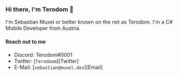 ### Hi there, I'm Terodom 👋
I'm Sebastian Muxel or better known on the net as Terodom.
I'm a C# Mobile Developer from Austria.

#### Reach out to me
- Discord: Terodom#0001
- Twitter: [`Terodoom`][Twitter]
- E-Mail: [`sebastian@muxel.dev`][Email]
<!--
**Terodom/terodom** is a ✨ _special_ ✨ repository because its `README.md` (this file) appears on your GitHub profile.

Here are some ideas to get you started:

- 🔭 I’m currently working on ...
- 🌱 I’m currently learning ...
- 👯 I’m looking to collaborate on ...
- 🤔 I’m looking for help with ...
- 💬 Ask me about ...
- 📫 How to reach me: ...
- 😄 Pronouns: ...
- ⚡ Fun fact: ...
-->
